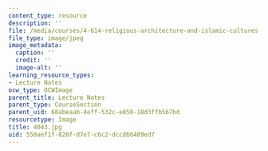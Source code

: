 ```yaml
---
content_type: resource
description: ''
file: /media/courses/4-614-religious-architecture-and-islamic-cultures-fall-2002/558aef1f828fd7e7c6c2dccd66409ed7_4043.jpg
file_type: image/jpeg
image_metadata:
  caption: ''
  credit: ''
  image-alt: ''
learning_resource_types:
- Lecture Notes
ocw_type: OCWImage
parent_title: Lecture Notes
parent_type: CourseSection
parent_uid: 68abeaab-4eff-532c-e858-18d3ffb567bd
resourcetype: Image
title: 4043.jpg
uid: 558aef1f-828f-d7e7-c6c2-dccd66409ed7
---
```

